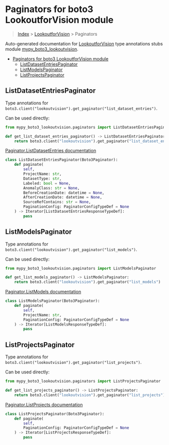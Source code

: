 # Paginators for boto3 LookoutforVision module

> [Index](../README.md) > [LookoutforVision](./README.md) > Paginators

Auto-generated documentation for [LookoutforVision](https://boto3.amazonaws.com/v1/documentation/api/latest/reference/services/lookoutvision.html#LookoutforVision)
type annotations stubs module [mypy_boto3_lookoutvision](https://pypi.org/project/mypy-boto3-lookoutvision/).

- [Paginators for boto3 LookoutforVision module](#paginators-for-boto3-lookoutforvision-module)
  - [ListDatasetEntriesPaginator](#listdatasetentriespaginator)
  - [ListModelsPaginator](#listmodelspaginator)
  - [ListProjectsPaginator](#listprojectspaginator)

## ListDatasetEntriesPaginator

Type annotations for `boto3.client("lookoutvision").get_paginator("list_dataset_entries")`.

Can be used directly:

```python
from mypy_boto3_lookoutvision.paginators import ListDatasetEntriesPaginator

def get_list_dataset_entries_paginator() -> ListDatasetEntriesPaginator:
    return boto3.client("lookoutvision").get_paginator("list_dataset_entries")
```

[Paginator.ListDatasetEntries documentation](https://boto3.amazonaws.com/v1/documentation/api/latest/reference/services/lookoutvision.html#LookoutforVision.Paginator.ListDatasetEntries)

```python
class ListDatasetEntriesPaginator(Boto3Paginator):
    def paginate(
        self,
        ProjectName: str,
        DatasetType: str,
        Labeled: bool = None,
        AnomalyClass: str = None,
        BeforeCreationDate: datetime = None,
        AfterCreationDate: datetime = None,
        SourceRefContains: str = None,
        PaginationConfig: PaginatorConfigTypeDef = None
    ) -> Iterator[ListDatasetEntriesResponseTypeDef]:
        pass
```
## ListModelsPaginator

Type annotations for `boto3.client("lookoutvision").get_paginator("list_models")`.

Can be used directly:

```python
from mypy_boto3_lookoutvision.paginators import ListModelsPaginator

def get_list_models_paginator() -> ListModelsPaginator:
    return boto3.client("lookoutvision").get_paginator("list_models")
```

[Paginator.ListModels documentation](https://boto3.amazonaws.com/v1/documentation/api/latest/reference/services/lookoutvision.html#LookoutforVision.Paginator.ListModels)

```python
class ListModelsPaginator(Boto3Paginator):
    def paginate(
        self,
        ProjectName: str,
        PaginationConfig: PaginatorConfigTypeDef = None
    ) -> Iterator[ListModelsResponseTypeDef]:
        pass
```
## ListProjectsPaginator

Type annotations for `boto3.client("lookoutvision").get_paginator("list_projects")`.

Can be used directly:

```python
from mypy_boto3_lookoutvision.paginators import ListProjectsPaginator

def get_list_projects_paginator() -> ListProjectsPaginator:
    return boto3.client("lookoutvision").get_paginator("list_projects")
```

[Paginator.ListProjects documentation](https://boto3.amazonaws.com/v1/documentation/api/latest/reference/services/lookoutvision.html#LookoutforVision.Paginator.ListProjects)

```python
class ListProjectsPaginator(Boto3Paginator):
    def paginate(
        self,
        PaginationConfig: PaginatorConfigTypeDef = None
    ) -> Iterator[ListProjectsResponseTypeDef]:
        pass
```